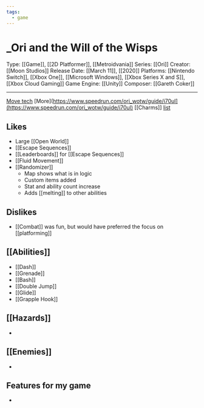 ```yaml
---
tags:
  - game
---
```

# _Ori and the Will of the Wisps

Type: [[Game]], [[2D Platformer]], [[Metroidvania]]
Series: [[Ori]]
Creator: [[Moon Studios]]
Release Date: [[March 11]], [[2020]]
Platforms: [[Nintendo Switch]], [[Xbox One]], [[Microsoft Windows]], [[Xbox Series X and S]], [[Xbox Cloud Gaming]]
Game Engine: [[Unity]]
Composer: [[Gareth Coker]]

----

[Move tech](https://www.speedrun.com/ori_wotw/guide/pp1zv) [More](https://www.speedrun.com/ori_wotw/guide/i70ul](https://www.speedrun.com/ori_wotw/guide/i70ul)
[[Charms]] [list](https://www.ign.com/wikis/ori-and-the-will-of-the-wisps/Skills_(Spirit_Shards))


## Likes
* Large [[Open World]]
* [[Escape Sequences]]
* [[Leaderboards]] for [[Escape Sequences]]
* [[Fluid Movement]]
* [[Randomizer]]
	* Map shows what is in logic
	* Custom items added
	* Stat and ability count increase
	* Adds [[melting]] to other abilities

## Dislikes
* [[Combat]] was fun, but would have preferred the focus on [[platforming]]

## [[Abilities]]
* [[Dash]]
* [[Grenade]]
* [[Bash]]
* [[Double Jump]]
* [[Glide]]
* [[Grapple Hook]]

## [[Hazards]]
* 

## [[Enemies]]
* 

## Features for my game
* 